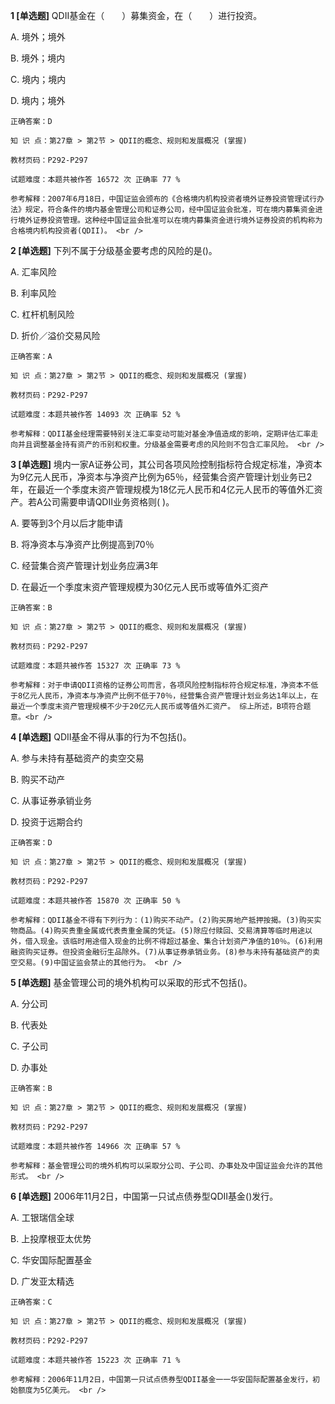 **1 [单选题]** QDII基金在（&emsp;&emsp;）募集资金，在（&emsp;&emsp;）进行投资。 

A. 境外；境外

B. 境外；境内

C. 境内；境内

D. 境内；境外 

```
正确答案：D

知 识 点：第27章 > 第2节 > QDII的概念、规则和发展概况 (掌握)

教材页码：P292-P297

试题难度：本题共被作答 16572 次 正确率 77 %

参考解释：2007年6月18日，中国证监会颁布的《合格境内机构投资者境外证券投资管理试行办法》规定，符合条件的境内基金管理公司和证券公司，经中国证监会批准，可在境内募集资金进行境外证券投资管理。这种经中国证监会批准可以在境内募集资金进行境外证券投资的机构称为合格境内机构投资者(QDII)。 <br />

```


**2 [单选题]** 下列不属于分级基金要考虑的风险的是()。 

A. 汇率风险

B. 利率风险

C. 杠杆机制风险

D. 折价／溢价交易风险 

```
正确答案：A

知 识 点：第27章 > 第2节 > QDII的概念、规则和发展概况 (掌握)

教材页码：P292-P297

试题难度：本题共被作答 14093 次 正确率 52 %

参考解释：QDII基金经理需要特别关注汇率变动可能对基金净值造成的影响，定期评估汇率走向并且调整基金持有资产的币别和权重。分级基金需要考虑的风险则不包含汇率风险。 <br />

```


**3 [单选题]** 境内一家A证券公司，其公司各项风险控制指标符合规定标准，净资本为9亿元人民币，净资本与净资产比例为65％，经营集合资产管理计划业务已2年，在最近一个季度末资产管理规模为18亿元人民币和4亿元人民币的等值外汇资产。若A公司需要申请QDII业务资格则(     )。

A. 要等到3个月以后才能申请

B. 将净资本与净资产比例提高到70％

C. 经营集合资产管理计划业务应满3年

D. 在最近一个季度末资产管理规模为30亿元人民币或等值外汇资产 

```
正确答案：B

知 识 点：第27章 > 第2节 > QDII的概念、规则和发展概况 (掌握)

教材页码：P292-P297

试题难度：本题共被作答 15327 次 正确率 73 %

参考解释：对于申请QDII资格的证券公司而言，各项风险控制指标符合规定标准，净资本不低于8亿元人民币，净资本与净资产比例不低于70％，经营集合资产管理计划业务达1年以上，在最近一个季度末资产管理规模不少于20亿元人民币或等值外汇资产。 综上所述，B项符合题意。<br />
```


**4 [单选题]** QDII基金不得从事的行为不包括()。 

A. 参与未持有基础资产的卖空交易

B. 购买不动产

C. 从事证券承销业务

D. 投资于远期合约 

```
正确答案：D

知 识 点：第27章 > 第2节 > QDII的概念、规则和发展概况 (掌握)

教材页码：P292-P297

试题难度：本题共被作答 15870 次 正确率 50 %

参考解释：QDII基金不得有下列行为：(1)购买不动产。(2)购买房地产抵押按揭。(3)购买实物商品。(4)购买贵重金属或代表贵重金属的凭证。(5)除应付赎回、交易清算等临时用途以外，借入现金。该临时用途借入现金的比例不得超过基金、集合计划资产净值的10％。(6)利用融资购买证券。但投资金融衍生品除外。(7)从事证券承销业务。(8)参与未持有基础资产的卖空交易。(9)中国证监会禁止的其他行为。 <br />

```


**5 [单选题]** 基金管理公司的境外机构可以采取的形式不包括()。 

A. 分公司

B. 代表处

C. 子公司

D. 办事处 

```
正确答案：B

知 识 点：第27章 > 第2节 > QDII的概念、规则和发展概况 (掌握)

教材页码：P292-P297

试题难度：本题共被作答 14966 次 正确率 57 %

参考解释：基金管理公司的境外机构可以采取分公司、子公司、办事处及中国证监会允许的其他形式。 <br />

```


**6 [单选题]** 2006年11月2日，中国第一只试点债券型QDII基金()发行。 

A. 工银瑞信全球

B. 上投摩根亚太优势

C. 华安国际配置基金

D. 广发亚太精选 

```
正确答案：C

知 识 点：第27章 > 第2节 > QDII的概念、规则和发展概况 (掌握)

教材页码：P292-P297

试题难度：本题共被作答 15223 次 正确率 71 %

参考解释：2006年11月2日，中国第一只试点债券型QDII基金一一华安国际配置基金发行，初始额度为5亿美元。 <br />

```

